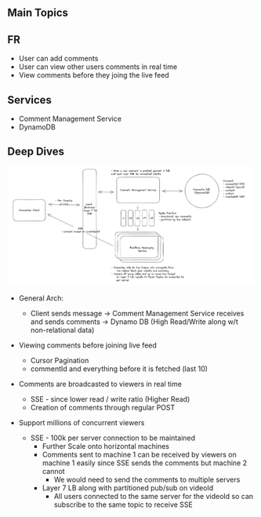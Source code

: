 ## Main Topics

## FR

- User can add comments
- User can view other users comments in real time
- View comments before they joing the live feed

## Services

- Comment Management Service
- DynamoDB

## Deep Dives

![alt text](./Images/FBLiveComments.png)

- General Arch:

  - Client sends message -> Comment Management Service receives and sends comments -> Dynamo DB (High Read/Write along w/t non-relational data)

- Viewing comments before joining live feed

  - Cursor Pagination
  - commentId and everything before it is fetched (last 10)

- Comments are broadcasted to viewers in real time

  - SSE - since lower read / write ratio (Higher Read)
  - Creation of comments through regular POST

- Support millions of concurrent viewers
  - SSE - 100k per server connection to be maintained
    - Further Scale onto horizontal machines
    - Comments sent to machine 1 can be received by viewers on machine 1 easily since SSE sends the comments but machine 2 cannot
      - We would need to send the comments to multiple servers
    - Layer 7 LB along with partitioned pub/sub on videoId
      - All users connected to the same server for the videoId so can subscribe to the same topic to receive SSE
